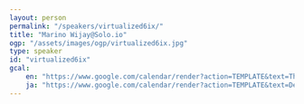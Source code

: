 ```yaml
---
layout: person
permalink: "/speakers/virtualized6ix/"
title: "Marino Wijay@Solo.io"
ogp: "/assets/images/ogp/virtualized6ix.jpg"
type: speaker
id: "virtualized6ix"
gcal:
    en: "https://www.google.com/calendar/render?action=TEMPLATE&text=The+Path+To+DevRel+-+Learning+And+Sharing+In+Public&dates=20230310T163500/20230310T170500&location=%E3%80%92220-0004+Kanagawa%2C+Yokohama%2C+Nishi+Ward%2C+Kitasaiwai%2C+2+Chome%E2%88%925%E2%88%9215+%E3%83%97%E3%83%AC%E3%83%9F%E3%82%A2%E6%A8%AA%E6%B5%9C%E8%A5%BF%E5%8F%A3%E3%83%93%E3%83%AB+4F&trp=true&details=https%3A%2F%2Fyokohama-2023.devrelcon.dev%2Fspeakers%2Fvirtualized6ix%2F&trp=undefined&trp=true&sprop="
    ja: "https://www.google.com/calendar/render?action=TEMPLATE&text=DevRel%E3%81%B8%E3%81%AE%E9%81%93+-+%E5%85%AC%E5%85%B1%E3%81%AE%E5%A0%B4%E3%81%A7%E3%81%AE%E5%AD%A6%E7%BF%92%E3%81%A8%E5%85%B1%E6%9C%89&dates=20230310T163500/20230310T170500&location=%E3%80%92220-0004+Kanagawa%2C+Yokohama%2C+Nishi+Ward%2C+Kitasaiwai%2C+2+Chome%E2%88%925%E2%88%9215+%E3%83%97%E3%83%AC%E3%83%9F%E3%82%A2%E6%A8%AA%E6%B5%9C%E8%A5%BF%E5%8F%A3%E3%83%93%E3%83%AB+4F&trp=true&details=https%3A%2F%2Fyokohama-2023.devrelcon.dev%2Fspeakers%2Fvirtualized6ix%2F&trp=undefined&trp=true&sprop="
---
```

